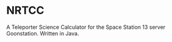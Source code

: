 # NRTCC
A Teleporter Science Calculator for the Space Station 13 server Goonstation. Written in Java.
